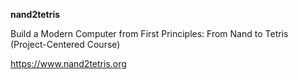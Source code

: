 **nand2tetris**

Build a Modern Computer from First Principles: From Nand to Tetris (Project-Centered Course)

https://www.nand2tetris.org
